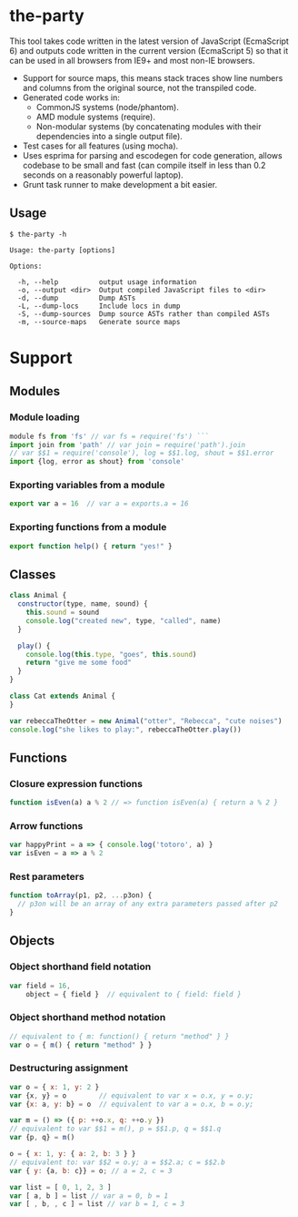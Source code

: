 # the-party

This tool takes code written in the latest version of JavaScript (EcmaScript 6) and outputs code written in the current version (EcmaScript 5) so that it can be used in all browsers from IE9+ and most non-IE browsers.

  * Support for source maps, this means stack traces show line numbers and columns from the original source, not the transpiled code.
  * Generated code works in:
    * CommonJS systems (node/phantom).
    * AMD module systems (require).
    * Non-modular systems (by concatenating modules with their dependencies into a single output file).
 * Test cases for all features (using mocha).
 * Uses esprima for parsing and escodegen for code generation, allows codebase to be small and fast (can compile itself in less than 0.2 seconds on a reasonably powerful laptop).
 * Grunt task runner to make development a bit easier.

## Usage
    $ the-party -h

    Usage: the-party [options]

    Options:

      -h, --help          output usage information
      -o, --output <dir>  Output compiled JavaScript files to <dir>
      -d, --dump          Dump ASTs
      -L, --dump-locs     Include locs in dump
      -S, --dump-sources  Dump source ASTs rather than compiled ASTs
      -m, --source-maps   Generate source maps

# Support

## Modules

### Module loading
```JavaScript
module fs from 'fs' // var fs = require('fs') ```
import join from 'path' // var join = require('path').join
// var $$1 = require('console'), log = $$1.log, shout = $$1.error
import {log, error as shout} from 'console'
```

### Exporting variables from a module
```JavaScript
export var a = 16  // var a = exports.a = 16
```

### Exporting functions from a module
```JavaScript
export function help() { return "yes!" }
```

## Classes
```JavaScript
class Animal {
  constructor(type, name, sound) {
    this.sound = sound
    console.log("created new", type, "called", name)
  }

  play() {
    console.log(this.type, "goes", this.sound)
    return "give me some food"
  }
}

class Cat extends Animal {
}

var rebeccaTheOtter = new Animal("otter", "Rebecca", "cute noises")
console.log("she likes to play:", rebeccaTheOtter.play())
```

## Functions

### Closure expression functions
```JavaScript
function isEven(a) a % 2 // => function isEven(a) { return a % 2 }
```

### Arrow functions
```JavaScript
var happyPrint = a => { console.log('totoro', a) }
var isEven = a => a % 2
```

### Rest parameters
```JavaScript
function toArray(p1, p2, ...p3on) {
  // p3on will be an array of any extra parameters passed after p2
}
```

## Objects

### Object shorthand field notation
```JavaScript
var field = 16,
    object = { field }  // equivalent to { field: field }
```

### Object shorthand method notation
```JavaScript
// equivalent to { m: function() { return "method" } }
var o = { m() { return "method" } }
```

### Destructuring assignment
```JavaScript
var o = { x: 1, y: 2 }
var {x, y} = o        // equivalent to var x = o.x, y = o.y;
var {x: a, y: b} = o  // equivalent to var a = o.x, b = o.y;

var m = () => ({ p: ++o.x, q: ++o.y })
// equivalent to var $$1 = m(), p = $$1.p, q = $$1.q
var {p, q} = m()

o = { x: 1, y: { a: 2, b: 3 } }
// equivalent to: var $$2 = o.y; a = $$2.a; c = $$2.b
var { y: {a, b: c}} = o; // a = 2, c = 3

var list = [ 0, 1, 2, 3 ]
var [ a, b ] = list // var a = 0, b = 1
var [ , b, , c ] = list // var b = 1, c = 3
```
